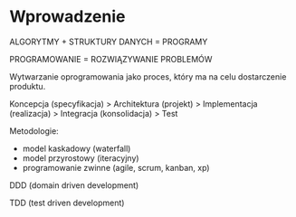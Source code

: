 ﻿Wprowadzenie
============

ALGORYTMY + STRUKTURY DANYCH = PROGRAMY

PROGRAMOWANIE = ROZWIĄZYWANIE PROBLEMÓW

Wytwarzanie oprogramowania jako proces, który ma na celu dostarczenie produktu.

Koncepcja (specyfikacja) > Architektura (projekt) > Implementacja (realizacja) > Integracja (konsolidacja) > Test

Metodologie:

 - model kaskadowy (waterfall)
 - model przyrostowy (iteracyjny)
 - programowanie zwinne (agile, scrum, kanban, xp)

DDD (domain driven development)

TDD (test driven development)
